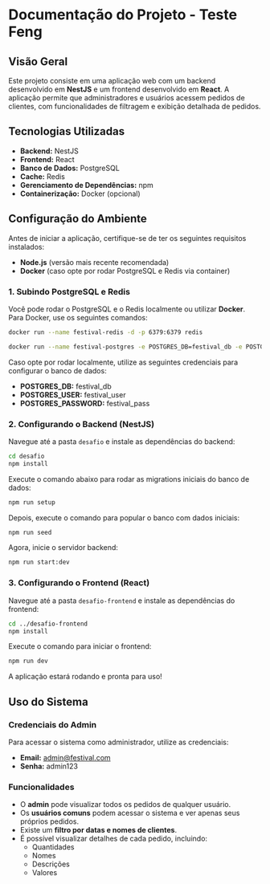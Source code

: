 # Documentação do Projeto - Teste Feng

## Visão Geral
Este projeto consiste em uma aplicação web com um backend desenvolvido em **NestJS** e um frontend desenvolvido em **React**. A aplicação permite que administradores e usuários acessem pedidos de clientes, com funcionalidades de filtragem e exibição detalhada de pedidos.

## Tecnologias Utilizadas
- **Backend:** NestJS
- **Frontend:** React
- **Banco de Dados:** PostgreSQL
- **Cache:** Redis
- **Gerenciamento de Dependências:** npm
- **Containerização:** Docker (opcional)

## Configuração do Ambiente
Antes de iniciar a aplicação, certifique-se de ter os seguintes requisitos instalados:

- **Node.js** (versão mais recente recomendada)
- **Docker** (caso opte por rodar PostgreSQL e Redis via container)

### 1. Subindo PostgreSQL e Redis
Você pode rodar o PostgreSQL e o Redis localmente ou utilizar **Docker**. Para Docker, use os seguintes comandos:

```sh
docker run --name festival-redis -d -p 6379:6379 redis

docker run --name festival-postgres -e POSTGRES_DB=festival_db -e POSTGRES_USER=festival_user -e POSTGRES_PASSWORD=festival_pass -d -p 5432:5432 postgres
```

Caso opte por rodar localmente, utilize as seguintes credenciais para configurar o banco de dados:

- **POSTGRES_DB:** festival_db
- **POSTGRES_USER:** festival_user
- **POSTGRES_PASSWORD:** festival_pass

### 2. Configurando o Backend (NestJS)
Navegue até a pasta `desafio` e instale as dependências do backend:

```sh
cd desafio
npm install
```

Execute o comando abaixo para rodar as migrations iniciais do banco de dados:

```sh
npm run setup
```

Depois, execute o comando para popular o banco com dados iniciais:

```sh
npm run seed
```

Agora, inicie o servidor backend:

```sh
npm run start:dev
```

### 3. Configurando o Frontend (React)
Navegue até a pasta `desafio-frontend` e instale as dependências do frontend:

```sh
cd ../desafio-frontend
npm install
```

Execute o comando para iniciar o frontend:

```sh
npm run dev
```

A aplicação estará rodando e pronta para uso!

## Uso do Sistema

### Credenciais do Admin
Para acessar o sistema como administrador, utilize as credenciais:

- **Email:** admin@festival.com
- **Senha:** admin123

### Funcionalidades
- O **admin** pode visualizar todos os pedidos de qualquer usuário.
- Os **usuários comuns** podem acessar o sistema e ver apenas seus próprios pedidos.
- Existe um **filtro por datas e nomes de clientes**.
- É possível visualizar detalhes de cada pedido, incluindo:
  - Quantidades
  - Nomes
  - Descrições
  - Valores



